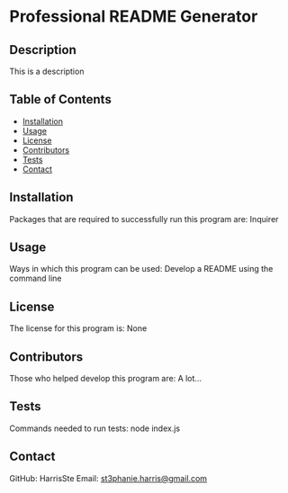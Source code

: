 # Professional README Generator

## Description
This is a description

## Table of Contents
- [Installation](#installation)
- [Usage](#usage)
- [License](#license)
- [Contributors](#contributors)
- [Tests](#tests)
- [Contact](#contact)

## Installation
Packages that are required to successfully run this program are: Inquirer

## Usage
Ways in which this program can be used: Develop a README using the command line

## License
The license for this program is: None

## Contributors
Those who helped develop this program are: A lot...

## Tests
Commands needed to run tests: node index.js

## Contact
GitHub: HarrisSte
Email: st3phanie.harris@gmail.com
